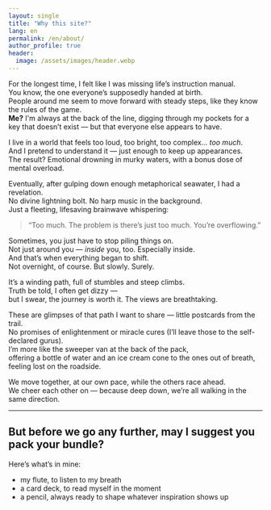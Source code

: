 ```yaml
---
layout: single
title: "Why this site?"
lang: en
permalink: /en/about/
author_profile: true
header:
  image: /assets/images/header.webp
---
```


For the longest time, I felt like I was missing life’s instruction manual.  
You know, the one everyone’s supposedly handed at birth.  
People around me seem to move forward with steady steps, like they know the rules of the game.  
**Me?** I'm always at the back of the line, digging through my pockets for a key that doesn’t exist — but that everyone else appears to have.

I live in a world that feels too loud, too bright, too complex… _too much_.  
And I pretend to understand it — just enough to keep up appearances.  
The result? Emotional drowning in murky waters, with a bonus dose of mental overload.

Eventually, after gulping down enough metaphorical seawater, I had a revelation.  
No divine lightning bolt. No harp music in the background.  
Just a fleeting, lifesaving brainwave whispering:  
> “Too much. The problem is there’s just too much. You’re overflowing.”

Sometimes, you just have to stop piling things on.  
Not just around you — _inside_ you, too. Especially inside.  
And that’s when everything began to shift.  
Not overnight, of course. But slowly. Surely.

It’s a winding path, full of stumbles and steep climbs.  
Truth be told, I often get dizzy —  
but I swear, the journey is worth it. The views are breathtaking.

These are glimpses of that path I want to share — little postcards from the trail.  
No promises of enlightenment or miracle cures (I’ll leave those to the self-declared gurus).  
I’m more like the sweeper van at the back of the pack,  
offering a bottle of water and an ice cream cone to the ones out of breath, feeling lost on the roadside.

We move together, at our own pace, while the others race ahead.  
We cheer each other on — because deep down, we’re all walking in the same direction.

---

## But before we go any further, may I suggest you pack your bundle?

Here’s what’s in mine:

- my flute, to listen to my breath  
- a card deck, to read myself in the moment  
- a pencil, always ready to shape whatever inspiration shows up

